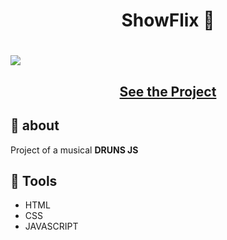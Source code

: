 <h1 align=" center"> 
    ShowFlix 🍿
</h1>

<h1>
    <img src="bateria.png">
</h1>

<h2 align="center">
    <a href="https://matheusnlourenco.github.io/project-js-drum/">See the Project</a>
</h2>
<h2>🚨 about</h2>

Project of a musical **DRUNS JS**

<h2>🔨 Tools</h2>

- HTML
- CSS
- JAVASCRIPT